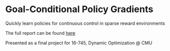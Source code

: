 # Goal-Conditional Policy Gradients

Quickly learn policies for continuous control in sparse reward environments

The full report can be found [here](https://rbrigden.github.io/2019/05/13/multi-goal.html)

Presented as a final project for 16-745, Dynamic Optimization @ CMU
